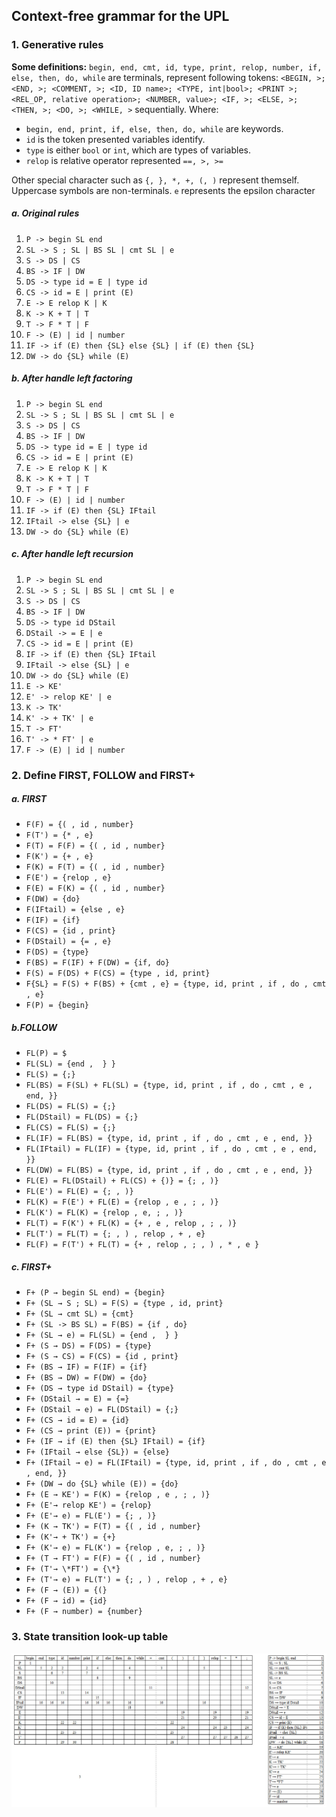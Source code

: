 ## Context-free grammar for the UPL
### 1. Generative rules
**Some definitions:**
`begin, end, cmt, id, type, print, relop, number, if, else, then, do, while` are terminals, represent following tokens: `<BEGIN, >; <END, >; <COMMENT, >; <ID, ID name>; <TYPE, int|bool>; <PRINT >; <REL_OP, relative operation>; <NUMBER, value>; <IF, >; <ELSE, >; <THEN, >; <DO, >; <WHILE, >` sequentially.
Where:
- `begin, end, print, if, else, then, do, while` are keywords.
- `id` is the token presented variables identify. 
- `type` is either `bool` or `int`, which are types of variables.
- `relop` is relative operator represented `==, >, >=`

Other special character such as `{, }, *, +, (, )` represent themself.
Uppercase symbols are non-terminals.
`e` represents the epsilon character

##### *a. Original rules*
1. `P -> begin SL end`
2. `SL -> S ; SL | BS SL | cmt SL | e`
3. `S -> DS | CS`
4. `BS -> IF | DW`
5. `DS -> type id = E | type id`
6. `CS -> id = E | print (E)`
7. `E -> E relop K | K`
8. `K -> K + T | T`
9. `T -> F * T | F`
10. `F -> (E) | id | number`
11. `IF -> if (E) then {SL} else {SL} | if (E) then {SL}`
12. `DW -> do {SL} while (E)`

##### *b. After handle left factoring*
1. `P -> begin SL end`
2. `SL -> S ; SL | BS SL | cmt SL | e`
3. `S -> DS | CS`
4. `BS -> IF | DW`
5. `DS -> type id = E | type id`
7. `CS -> id = E | print (E)`
8. `E -> E relop K | K`
9. `K -> K + T | T`
10. `T -> F * T | F`
11. `F -> (E) | id | number`
12. `IF -> if (E) then {SL} IFtail`
13. `IFtail -> else {SL} | e`
14. `DW -> do {SL} while (E)`

##### *c. After handle left recursion*
1. `P -> begin SL end`
2. `SL -> S ; SL | BS SL | cmt SL | e`
3. `S -> DS | CS`
4. `BS -> IF | DW`
5. `DS -> type id DStail`
6. `DStail -> = E | e`
7. `CS -> id = E | print (E)`
8. `IF -> if (E) then {SL} IFtail`
9. `IFtail -> else {SL} | e`
10. `DW -> do {SL} while (E)` 
11. `E -> KE'`
12. `E' -> relop KE' | e`
13. `K -> TK'`
14. `K' -> + TK' | e`
15. `T -> FT'`
16. `T' -> * FT' | e`
17. `F -> (E) | id | number` 


### 2. Define FIRST, FOLLOW and FIRST+
##### *a. FIRST*
- `F(F) = {( , id , number}`
- `F(T') = {* , e}`
- `F(T) = F(F) = {( , id , number}`
- `F(K') = {+ , e}` 
- `F(K) = F(T) = {( , id , number}`
- `F(E') = {relop , e}`
- `F(E) = F(K) = {( , id , number}`
- `F(DW) = {do}`
- `F(IFtail) = {else , e}`
- `F(IF) = {if}`
- `F(CS) = {id , print}`
- `F(DStail) = {= , e}`
- `F(DS) = {type}`
- `F(BS) = F(IF) + F(DW) = {if, do}`
- `F(S) = F(DS) + F(CS) = {type , id, print}`
- `F{SL} = F(S) + F(BS) + {cmt , e} = {type, id, print , if , do , cmt , e}`
- `F(P) = {begin}` 

##### *b.FOLLOW*
- `FL(P) = $`
- `FL(SL) = {end ,  } }`
- `FL(S) = {;}`
- `FL(BS) = F(SL) + FL(SL) = {type, id, print , if , do , cmt , e , end, }}`
- `FL(DS) = FL(S) = {;}`
- `FL(DStail) = FL(DS) = {;}`
- `FL(CS) = FL(S) = {;}`
- `FL(IF) = FL(BS) = {type, id, print , if , do , cmt , e , end, }}`
- `FL(IFtail) = FL(IF) = {type, id, print , if , do , cmt , e , end, }}`
- `FL(DW) = FL(BS) = {type, id, print , if , do , cmt , e , end, }}`
- `FL(E) = FL(DStail) + FL(CS) + {)} = {; , )}`
- `FL(E') = FL(E) = {; , )}`
- `FL(K) = F(E') + FL(E) = {relop , e , ; , )}`
- `FL(K') = FL(K) = {relop , e, ; , )}`
- `FL(T) = F(K') + FL(K) = {+ , e , relop , ; , )}`
- `FL(T') = FL(T) = {; , ) , relop , + , e}`
- `FL(F) = F(T') + FL(T) = {+ , relop , ; , ) , * , e }`

##### *c. FIRST+*
- `F+ (P → begin SL end) = {begin}`
- `F+ (SL → S ; SL) = F(S) = {type , id, print}`
- `F+ (SL → cmt SL) = {cmt}`
- `F+ (SL -> BS SL) = F(BS) = {if , do}`
- `F+ (SL → e) = FL(SL) = {end ,  } }`
- `F+ (S → DS) = F(DS) = {type}`
- `F+ (S → CS) = F(CS) = {id , print}`
- `F+ (BS → IF) = F(IF) = {if}`
- `F+ (BS → DW) = F(DW) = {do}`
- `F+ (DS → type id DStail) = {type}`
- `F+ (DStail → = E) = {=}`
- `F+ (DStail → e) = FL(DStail) = {;}`
- `F+ (CS → id = E) = {id}`
- `F+ (CS → print (E)) = {print}`
- `F+ (IF → if (E) then {SL} IFtail) = {if}`
- `F+ (IFtail → else {SL}) = {else}`
- `F+ (IFtail → e) = FL(IFtail) = {type, id, print , if , do , cmt , e , end, }}`
- `F+ (DW → do {SL} while (E)) = {do}`
- `F+ (E → KE') = F(K) = {relop , e , ; , )}`
- `F+ (E'→ relop KE') = {relop}`
- `F+ (E'→ e) = FL(E') = {; , )}`
- `F+ (K → TK') = F(T) = {( , id , number}`
- `F+ (K'→ + TK') = {+}`
- `F+ (K'→ e) = FL(K') = {relop , e, ; , )}`
- `F+ (T → FT') = F(F) = {( , id , number}`
- `F+ (T'→ \*FT') = {\*}`
- `F+ (T'→ e) = FL(T') = {; , ) , relop , + , e}` 
- `F+ (F → (E)) = {(}`
- `F+ (F → id) = {id}`
- `F+ (F → number) = {number}`

### 3. State transition look-up table

![State transition lookup table](./content/lookuptable.jpeg)


 

